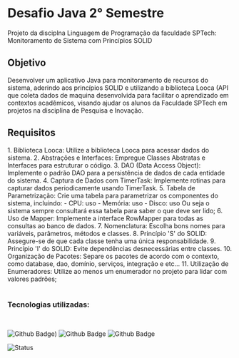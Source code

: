 # Desafio Java 2° Semestre

<p> Projeto da disciplna Linguagem de Programação da faculdade SPTech: Monitoramento de Sistema com Princípios SOLID </p>

<h2>Objetivo</h2>

<p> Desenvolver um aplicativo Java para monitoramento de recursos do sistema, aderindo aos princípios SOLID e utilizando a biblioteca Looca (API que coleta dados de maquina desenvolvida para facilitar o aprendizado em contextos acadêmicos, visando ajudar os alunos da Faculdade SPTech em projetos na disciplina de Pesquisa e Inovação.
</p>

<h2>Requisitos</h2>

<p> 
1. Biblioteca Looca: Utilize a biblioteca Looca para acessar dados do sistema.
2. Abstrações e Interfaces: Empregue Classes Abstratas e Interfaces para estruturar o código.
3. DAO (Data Access Object): Implemente o padrão DAO para a persistência de dados de cada entidade do sistema.
4. Captura de Dados com TimerTask: Implemente rotinas para capturar dados periodicamente usando TimerTask.
5. Tabela de Parametrização: Crie uma tabela para parametrizar os componentes do sistema, incluindo:
   - CPU: uso
   - Memória: uso
   - Disco: uso
Ou seja o sistema sempre consultará essa tabela para saber o que deve ser lido;
6. Uso de Mapper: Implemente a interface RowMapper para todas as consultas ao banco de dados.
7. Nomenclatura: Escolha bons nomes para variáveis, parâmetros, métodos e classes.
8. Princípio 'S' do SOLID: Assegure-se de que cada classe tenha uma única responsabilidade.
9. Princípio 'I' do SOLID: Evite dependências desnecessárias entre classes.
10. Organização de Pacotes: Separe os pacotes de acordo com o contexto, como database, dao, domínio, serviços, integração e etc...
11. Utilização de Enumeradores: Utilize ao menos um enumerador no projeto para lidar com valores padrões;
</p>

#
<h3>Tecnologias utilizadas:</h3><br>

![Github Badge](https://img.shields.io/badge/Java-ED8B00?style=for-the-badge&logo=openjdk&logoColor=white))
![Github Badge](https://img.shields.io/badge/MySQL-005C84?style=for-the-badge&logo=mysql&logoColor=white)
![Github Badge](https://img.shields.io/badge/Amazon_AWS-FF9900?style=for-the-badge&logo=amazonaws&logoColor=white)

  ![Status](https://img.shields.io/badge/Status_do_projeto-Em_Andamento-yellow)
  <br>



